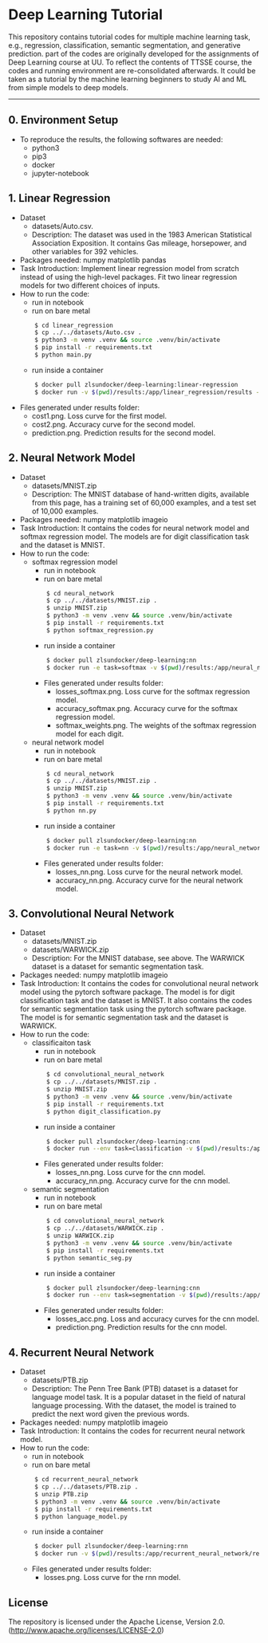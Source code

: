 # Deep Learning Tutorial
This repository contains tutorial codes for multiple machine learning task, e.g., regression, classification, semantic segmentation, and generative prediction. part of the codes are originally developed for the assignments of Deep Learning course at UU. To reflect the contents of TTSSE course, the codes and running environment are re-consolidated afterwards. It could be taken as a tutorial by the machine learning beginners to study AI and ML from simple models to deep models.

-------------------
## 0. Environment Setup
* To reproduce the results, the following softwares are needed:
    * python3
    * pip3
    * docker
    * jupyter-notebook

## 1. Linear Regression
* Dataset
    * datasets/Auto.csv.
    * Description: The dataset was used in the 1983 American Statistical Association Exposition. It contains Gas mileage, horsepower, and other variables for 392 vehicles.
* Packages needed: numpy matplotlib pandas
* Task Introduction:  Implement linear regression model from scratch instead of using the high-level packages. Fit two linear regression models for two different choices of inputs.
* How to run the code:
    * run in notebook
    * run on bare metal
    ```bash
        $ cd linear_regression
        $ cp ../../datasets/Auto.csv .
        $ python3 -m venv .venv && source .venv/bin/activate
        $ pip install -r requirements.txt
        $ python main.py
    ```
    * run inside a container
    ```bash
        $ docker pull zlsundocker/deep-learning:linear-regression
        $ docker run -v $(pwd)/results:/app/linear_regression/results -t zlsundocker/deep-learning:linear-regression
    ```
* Files generated under results folder:
    * cost1.png. Loss curve for the first model.
    * cost2.png. Accuracy curve for the second model.
    * prediction.png. Prediction results for the second model.
## 2. Neural Network Model
* Dataset
    * datasets/MNIST.zip
    * Description: The MNIST database of hand-written digits, available from this page, has a training set of 60,000 examples, and a test set of 10,000 examples.
* Packages needed: numpy matplotlib imageio
* Task Introduction: It contains the codes for neural network model and softmax regression model. The models are for digit classification task and the dataset is MNIST.
* How to run the code:
    * softmax regression model
        * run in notebook
        * run on bare metal
        ```bash
            $ cd neural_network
            $ cp ../../datasets/MNIST.zip .
            $ unzip MNIST.zip
            $ python3 -m venv .venv && source .venv/bin/activate
            $ pip install -r requirements.txt
            $ python softmax_regression.py
        ```
        * run inside a container
        ```bash
            $ docker pull zlsundocker/deep-learning:nn
            $ docker run -e task=softmax -v $(pwd)/results:/app/neural_network/results -t zlsundocker/deep-learning:nn
        ```
        * Files generated under results folder: 
            * losses_softmax.png. Loss curve for the softmax regression model.
            * accuracy_softmax.png. Accuracy curve for the softmax regression model.
            * softmax_weights.png. The weights of the softmax regression model for each digit.
    * neural network model
        * run in notebook
        * run on bare metal
        ```bash
            $ cd neural_network
            $ cp ../../datasets/MNIST.zip .
            $ unzip MNIST.zip
            $ python3 -m venv .venv && source .venv/bin/activate
            $ pip install -r requirements.txt
            $ python nn.py
        ```
        * run inside a container
        ```bash
            $ docker pull zlsundocker/deep-learning:nn
            $ docker run -e task=nn -v $(pwd)/results:/app/neural_network/results -t zlsundocker/deep-learning:nn
        ```
        * Files generated under results folder: 
            * losses_nn.png. Loss curve for the neural network model.
            * accuracy_nn.png. Accuracy curve for the neural network model.
## 3. Convolutional Neural Network
* Dataset
    * datasets/MNIST.zip
    * datasets/WARWICK.zip
    * Description: For the MNIST database, see above. The WARWICK dataset is a dataset for semantic segmentation task.
* Packages needed: numpy matplotlib imageio
* Task Introduction: It contains the codes for convolutional neural network model using the pytorch software package. The model is for digit classification task and the dataset is MNIST. It also contains the codes for semantic segmentation task using the pytorch software package. The model is for semantic segmentation task and the dataset is WARWICK.
* How to run the code:
    * classificaiton task
        * run in notebook 
        * run on bare metal
        ```bash
            $ cd convolutional_neural_network
            $ cp ../../datasets/MNIST.zip .
            $ unzip MNIST.zip
            $ python3 -m venv .venv && source .venv/bin/activate
            $ pip install -r requirements.txt
            $ python digit_classification.py
        ```
        * run inside a container
        ```bash
            $ docker pull zlsundocker/deep-learning:cnn
            $ docker run --env task=classification -v $(pwd)/results:/app/convolutional_neural_network/results -t zlsundocker/deep-learning:cnn
        ```
        * Files generated under results folder: 
            * losses_nn.png. Loss curve for the cnn model.
            * accuracy_nn.png. Accuracy curve for the cnn model.
    * semantic segmentation
        * run in notebook
        * run on bare metal
        ```bash
            $ cd convolutional_neural_network
            $ cp ../../datasets/WARWICK.zip .
            $ unzip WARWICK.zip
            $ python3 -m venv .venv && source .venv/bin/activate
            $ pip install -r requirements.txt
            $ python semantic_seg.py
        ```
        * run inside a container
        ```bash
            $ docker pull zlsundocker/deep-learning:cnn
            $ docker run --env task=segmentation -v $(pwd)/results:/app/convolutional_neural_network/results -t zlsundocker/deep-learning:cnn
        ```
        * Files generated under results folder: 
            * losses_acc.png. Loss and accuracy curves for the cnn model.
            * prediction.png. Prediction results for the cnn model.
## 4. Recurrent Neural Network
* Dataset
    * datasets/PTB.zip
    * Description: The Penn Tree Bank (PTB) dataset is a dataset for language model task. It is a popular dataset in the field of natural language processing. With the dataset, the model is trained to predict the next word given the previous words.
* Packages needed: numpy matplotlib imageio
* Task Introduction: It contains the codes for recurrent neural network model.
* How to run the code:
    * run in notebook
    * run on bare metal
    ```bash
        $ cd recurrent_neural_network
        $ cp ../../datasets/PTB.zip .
        $ unzip PTB.zip
        $ python3 -m venv .venv && source .venv/bin/activate
        $ pip install -r requirements.txt
        $ python language_model.py
    ```
    * run inside a container
    ```bash
        $ docker pull zlsundocker/deep-learning:rnn
        $ docker run -v $(pwd)/results:/app/recurrent_neural_network/results -t zlsundocker/deep-learning:rnn
    ```
    * Files generated under results folder:
        * losses.png. Loss curve for the rnn model.
## License
The repository is licensed under the Apache License, Version 2.0. (http://www.apache.org/licenses/LICENSE-2.0)
